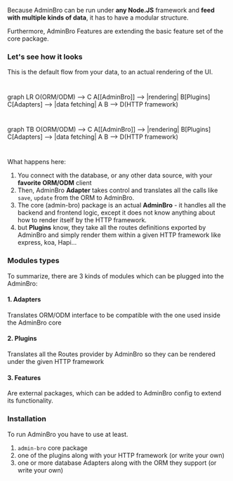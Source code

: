 <script src="https://cdn.jsdelivr.net/npm/mermaid/dist/mermaid.min.js"></script>
<script>mermaid.initialize({startOnLoad:true});</script>

Because AdminBro can be run under **any Node.JS** framework and **feed with multiple kinds of data**, it has to have a modular structure.

Furthermore, AdminBro Features are extending the basic feature set of the core package.

### Let's see how it looks

This is the default flow from your data, to an actual rendering of the UI.
<div class="is-hidden-mobile">
  <div class="mermaid" style="margin: 40px 0;">
    graph LR
      O(ORM/ODM) --> C
      A[[AdminBro]] --> |rendering| B[Plugins]
      C[Adapters]  --> |data fetching| A
      B --> D(HTTP framework) 
  </div>
</div>
<div class="is-hidden-tablet has-text-centered">
  <div class="mermaid" style="margin: 40px 0;">
    graph TB
      O(ORM/ODM) --> C
      A[[AdminBro]] --> |rendering| B[Plugins]
      C[Adapters]  --> |data fetching| A
      B --> D(HTTP framework) 
  </div>
</div>

What happens here:

1. You connect with the database, or any other data source, with your **favorite ORM/ODM** client
2. Then, AdminBro **Adapter** takes control and translates all the calls like `save`, `update` from the ORM to AdminBro.
3. The core (admin-bro) package is an actual **AdminBro** - it handles all the backend and frontend logic, except it does not know anything about how to render itself by the HTTP framework.
4. but **Plugins** know, they take all the routes definitions exported by AdminBro and simply render them within a given HTTP framework like express, koa, Hapi...

### Modules types

To summarize, there are 3 kinds of modules which can be plugged into the AdminBro:

#### 1. Adapters

Translates ORM/ODM interface to be compatible with the one used inside the AdminBro core

#### 2. Plugins

Translates all the Routes provider by AdminBro so they can be rendered under the given HTTP framework

#### 3. Features

Are external packages, which can be added to AdminBro config to extend its functionality.

### Installation

To run AdminBro you have to use at least.

1. `admin-bro` core package
2. one of the plugins along with your HTTP framework (or write your own)
3. one or more database Adapters along with the ORM they support (or write your own)